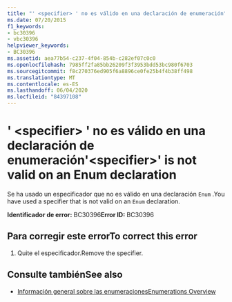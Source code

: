 ```yaml
---
title: "' <specifier> ' no es válido en una declaración de enumeración"
ms.date: 07/20/2015
f1_keywords:
- bc30396
- vbc30396
helpviewer_keywords:
- BC30396
ms.assetid: aea77b54-c237-4f04-854b-c282ef07c0c0
ms.openlocfilehash: 7985ff2fa85bb26209f3f3953bdd53bc980f6703
ms.sourcegitcommit: f8c270376ed905f6a8896ce0fe25b4f4b38ff498
ms.translationtype: MT
ms.contentlocale: es-ES
ms.lasthandoff: 06/04/2020
ms.locfileid: "84397108"
---
```

# <a name="specifier-is-not-valid-on-an-enum-declaration"></a><span data-ttu-id="883cb-102">' \<specifier> ' no es válido en una declaración de enumeración</span><span class="sxs-lookup"><span data-stu-id="883cb-102">'\<specifier>' is not valid on an Enum declaration</span></span>
<span data-ttu-id="883cb-103">Se ha usado un especificador que no es válido en una declaración `Enum` .</span><span class="sxs-lookup"><span data-stu-id="883cb-103">You have used a specifier that is not valid on an `Enum` declaration.</span></span>  
  
 <span data-ttu-id="883cb-104">**Identificador de error:** BC30396</span><span class="sxs-lookup"><span data-stu-id="883cb-104">**Error ID:** BC30396</span></span>  
  
## <a name="to-correct-this-error"></a><span data-ttu-id="883cb-105">Para corregir este error</span><span class="sxs-lookup"><span data-stu-id="883cb-105">To correct this error</span></span>  
  
1. <span data-ttu-id="883cb-106">Quite el especificador.</span><span class="sxs-lookup"><span data-stu-id="883cb-106">Remove the specifier.</span></span>  
  
## <a name="see-also"></a><span data-ttu-id="883cb-107">Consulte también</span><span class="sxs-lookup"><span data-stu-id="883cb-107">See also</span></span>

- [<span data-ttu-id="883cb-108">Información general sobre las enumeraciones</span><span class="sxs-lookup"><span data-stu-id="883cb-108">Enumerations Overview</span></span>](../programming-guide/language-features/constants-enums/enumerations-overview.md)

